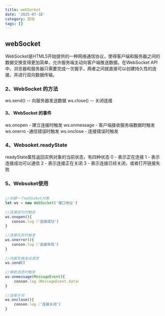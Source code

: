 ```yaml
---
title: webSorket
date: '2025-07-18'
category: 其他
tags: []
---
```

## webSocket

WebSocket是HTML5开始提供的一种网络通信协议，使得客户端和服务器之间的数据交换变得更加简单，允许服务端主动向客户端推送数据。在WebSocket API中，浏览器和服务器只需要完成一次握手，两者之间就直接可以创建持久性的连接，并进行双向数据传输。

### 2、WebSocket 的方法

ws.send() -- 向服务器发送数据
ws.close() -- 关闭连接

#### 3、 WebSocket 的事件

ws.onopen - 建立连接时触发
ws.onmessage - 客户端接收服务端数据时触发
ws.onerro -通信错误时触发
ws.onclose - 连接错误时触发

### 4、Websoket.readyState

 readyState属性返回实例对象的当前状态，有四种状态
0 - 表示正在连接
1 - 表示连接成功可以通信
2 - 表示连接正在关闭
3 - 表示连接已经关闭，或者打开链接失败

###  **5、Websoket使用** 

```js

//创建一个webSoket对象
let ws = new WebSocket('接口地址')
 
//连接成功时触发
ws.onopen(){
   conson.log（'连接成功'）
}
 
//连接失败时触发
ws.onerror(){
   conson.log（'连接失败'）
}
 
//向服务端发送请求
ws.send()
 
//接收消息时触发
ws.onmessage(MessageEvent){
    conson.log（MessageEvent.data）
}
 
//连接关闭
ws.onclose(){
    conson.log（'连接关闭'）
}
```


